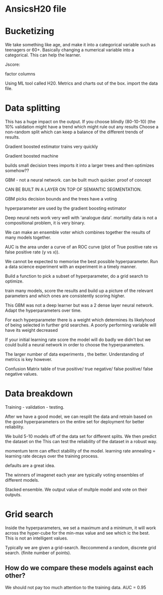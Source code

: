# AnsicsH20 file

# Bucketizing

We take something like age, and make it into a categorical variable such as teenagers or 60+.
Basically changing a numerical variable into a categorical. This can help the learner.

Jscore:

factor columns

Using ML tool called H20. Metrics and charts out of the box.
import the data file.

# Data splitting
This has a huge impact on the output.
If you choose blindly (80-10-10) (the 10% validation might have a trend which might rule out any results
Choose a non-random split which can keep a balance of the different trends of results.

Gradient boosted estimator trains very quickly

Gradient boosted machine

builds small decision trees
imports it into a larger trees and then optimizes somehow??

GBM - not a neural network. can be built much quicker. proof of concept 

CAN BE BUILT IN A LAYER ON TOP OF SEMANTIC SEGMENTATION.

GBM picks decision bounds and the trees have a voting 

hyperparameter are used by the gradient boosting estimator

Deep neural nets work very well with 'analogue data'.
mortality data is not a compositional problem, it is very binary.

We can make an ensemble voter which combines together the results of many models together.

AUC is the area under a curve of an ROC curve (plot of True positive rate vs false positive rate (y vs x)).


We cannot be expected to memorise the best possible hyperparameter. Run a data science experiment with an experiment in a timely manner.


Build a function to pick a subset of hyperparameter, do a grid search to optimize.

train many models, score the results and build up a picture of the relevant parameters and which ones are consistently scoring higher.

This GBM was not a deep learner but was a 2 dense layer neural network. Adapt the hyperparameters over time.

For each hyperparameter there is a weight which determines its likelyhood of being selected in further grid searches.
A poorly performing variable will have its weight decreased 

If your initial learning rate score the model will do badly 
we didn't but we could build a neural network in order to choose the hyperparameters.

The larger number of data experiments , the better. Understanding of metrics is key however.

Confusion Matrix
table of true positive/ true negative/ false positive/ false negative values.

# Data breakdown

Training - validation - testing.

After we have a good model, we can resplit the data and retrain based on the good hyperparameters on the entire set for deployment for better reliability.

We build 5-10 models off of the data set for different splits. We then predict the dataset on the 
This can test the reliability of the dataset in a robust way.

momentum term can effect stability of the model.
learning rate annealing = learning rate decays over the training process.

defaults are a great idea.

The winners of imagenet each year are typically voting ensembles of different models.


Stacked ensemble. We output value of multple model and vote on their outputs.

# Grid search

Inside the hyperparameters, we set a maximum and a minimum, it will work across the hyper-cube for the min-max value and see which ic the best.
This is not an intelligent values.

Typically we are given a grid-search. Reccommend a random, discrete grid search. (finite number of points).

## How do we compare these models against each other?

We should not pay too much attention to the training data.
AUC = 0.95
